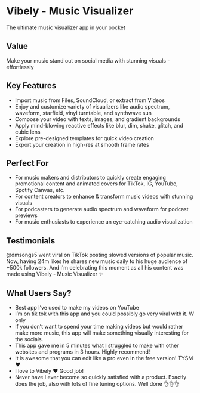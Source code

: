 # Vibely - Music Visualizer

The ultimate music visualizer app in your pocket

## Value

Make your music stand out on social media with stunning visuals - effortlessly

## Key Features

- Import music from Files, SoundCloud, or extract from Videos
- Enjoy and customize variety of visualizers like audio spectrum, waveform, starfield, vinyl turntable, and synthwave sun
- Compose your video with texts, images, and gradient backgrounds
- Apply mind-blowing reactive effects like blur, dim, shake, glitch, and cubic lens
- Explore pre-designed templates for quick video creation
- Export your creation in high-res at smooth frame rates

## Perfect For

- For music makers and distributors to quickly create engaging promotional content and animated covers for TikTok, IG, YouTube, Spotify Canvas, etc.
- For content creators to enhance & transform music videos with stunning visuals
- For podcasters to generate audio spectrum and waveform for podcast previews
- For music enthusiasts to experience an eye-catching audio visualization

## Testimonials

@dmsongs5 went viral on TikTok posting slowed versions of popular music. Now, having 24m likes he shares new music daily to his huge audience of +500k followers. And I'm celebrating this moment as all his content was made using Vibely - Music Visualizer ✨

## What Users Say?

- Best app I’ve used to make my videos on YouTube
- I’m on tik tok with this app and you could possibly go very viral with it. W only
- If you don’t want to spend your time making videos but would rather make more music, this app will make something visually interesting for the socials.
- This app gave me in 5 minutes what I struggled to make with other websites and programs in 3 hours. Highly recommend!
- It is awesome that you can edit like a pro even in the free version! TYSM ❤️
- I love to Vibely ❤️ Good job!
- Never have I ever become so quickly satisfied with a product. Exactly does the job, also with lots of fine tuning options. Well done 👌👌👌

